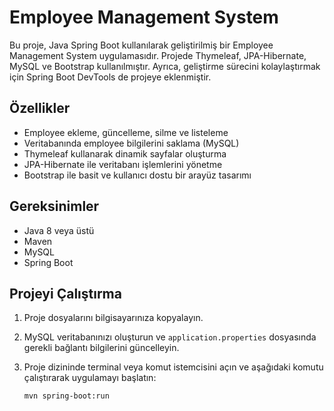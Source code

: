 # Employee Management System

Bu proje, Java Spring Boot kullanılarak geliştirilmiş bir Employee Management System uygulamasıdır. Projede Thymeleaf, JPA-Hibernate, MySQL ve Bootstrap kullanılmıştır. Ayrıca, geliştirme sürecini kolaylaştırmak için Spring Boot DevTools de projeye eklenmiştir.

## Özellikler

- Employee ekleme, güncelleme, silme ve listeleme
- Veritabanında employee bilgilerini saklama (MySQL)
- Thymeleaf kullanarak dinamik sayfalar oluşturma
- JPA-Hibernate ile veritabanı işlemlerini yönetme
- Bootstrap ile basit ve kullanıcı dostu bir arayüz tasarımı

## Gereksinimler

- Java 8 veya üstü
- Maven
- MySQL
- Spring Boot

## Projeyi Çalıştırma

1. Proje dosyalarını bilgisayarınıza kopyalayın.
2. MySQL veritabanınızı oluşturun ve `application.properties` dosyasında gerekli bağlantı bilgilerini güncelleyin.
3. Proje dizininde terminal veya komut istemcisini açın ve aşağıdaki komutu çalıştırarak uygulamayı başlatın:

   ```bash
   mvn spring-boot:run
